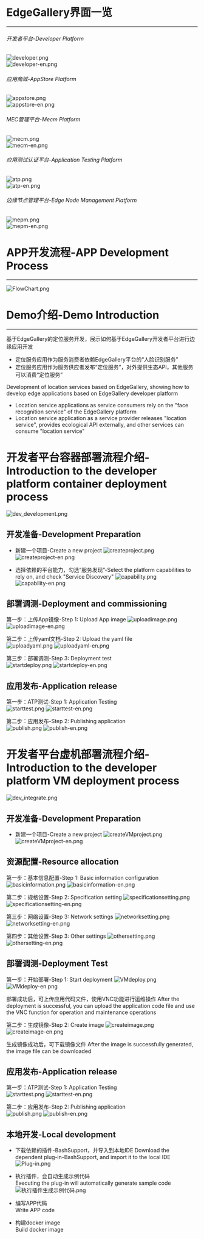 # EdgeGallery界面一览
-------------------
###### 开发者平台-Developer Platform
![](/uploads/images/2021/v1.2/developer.png "developer.png")<br>
![](/uploads/images/2021/v1.2/developer-en.png "developer-en.png")<br>

###### 应用商城-AppStore Platform
![](/uploads/images/2021/v1.2/appstore.png "appstore.png")<br>
![](/uploads/images/2021/v1.2/appstore-en.png "appstore-en.png")<br>

###### MEC管理平台-Mecm Platform
![](/uploads/images/2021/v1.2/mecm.png "mecm.png")<br>
![](/uploads/images/2021/v1.2/mecm-en.png "mecm-en.png")<br>

###### 应用测试认证平台-Application Testing Platform
![](/uploads/images/2021/v1.2/atp.png "atp.png")<br>
![](/uploads/images/2021/v1.2/atp-en.png "atp-en.png")<br>

###### 边缘节点管理平台-Edge Node Management Platform
![](/uploads/images/2021/v1.2/mepm.png "mepm.png")<br>
![](/uploads/images/2021/v1.2/mepm-en.png "mepm-en.png")<br>

# APP开发流程-APP Development Process
-------------------
![](/uploads/images/2021/v1.1/FlowChart.png "FlowChart.png")<br>

# Demo介绍-Demo Introduction
-------------------
基于EdgeGallery的定位服务开发，展示如何基于EdgeGallery开发者平台进行边缘应用开发<br>
* 定位服务应用作为服务消费者依赖EdgeGallery平台的“人脸识别服务”<br>
* 定位服务应用作为服务供应者发布“定位服务”，对外提供生态API，其他服务可以消费“定位服务”<br>

Development of location services based on EdgeGallery, showing how to develop edge applications based on EdgeGallery developer platform<br>
* Location service applications as service consumers rely on the "face recognition service" of the EdgeGallery platform<br>
* Location service application as a service provider releases "location service", provides ecological API externally, and other services can consume "location service"<br>

# 开发者平台容器部署流程介绍-Introduction to the developer platform container deployment process
![](/uploads/images/2021/v1.2/dev_development.png "dev_development.png")

## 开发准备-Development Preparation
* 新建一个项目-Create a new project 
![](/uploads/images/2021/v1.2/createproject.png "createproject.png")
![](/uploads/images/2021/v1.2/createproject-en.png "createproject-en.png")

* 选择依赖的平台能力，勾选“服务发现”-Select the platform capabilities to rely on, and check "Service Discovery"
![](/uploads/images/2021/v1.2/capability.png "capability.png")
![](/uploads/images/2021/v1.2/capability-en.png "capability-en.png")

## 部署调测-Deployment and commissioning

 第一步：上传App镜像-Step 1: Upload App image
![](/uploads/images/2021/v1.2/uploadimage.png "uploadimage.png")
![](/uploads/images/2021/v1.2/uploadimage-en.png "uploadimage-en.png")    

 第二步：上传yaml文档-Step 2: Upload the yaml file  
![](/uploads/images/2021/v1.2/uploadyaml.png "uploadyaml.png")
![](/uploads/images/2021/v1.2/uploadyaml-en.png "uploadyaml-en.png")        

 第三步：部署调测-Step 3: Deployment test   
![](/uploads/images/2021/v1.2/startdeploy.png "startdeploy.png")
![](/uploads/images/2021/v1.2/startdeploy-en.png "startdeploy-en.png")           


##  应用发布-Application release  

第一步：ATP测试-Step 1: Application Testing     
![](/uploads/images/2021/v1.2/starttest.png "starttest.png")
![](/uploads/images/2021/v1.2/starttest-en.png "starttest-en.png")   

第二步：应用发布-Step 2: Publishing application    
![](/uploads/images/2021/v1.2/publish.png "publish.png")
![](/uploads/images/2021/v1.2/publish-en.png "publish-en.png")  


# 开发者平台虚机部署流程介绍-Introduction to the developer platform VM deployment process
![](/uploads/images/2021/v1.2/dev_integrate.png "dev_integrate.png")

## 开发准备-Development Preparation
* 新建一个项目-Create a new project 
![](/uploads/images/2021/v1.2/createVMproject.png "createVMproject.png")
![](/uploads/images/2021/v1.2/createVMproject-en.png "createVMproject-en.png")

## 资源配置-Resource allocation

 第一步：基本信息配置-Step 1: Basic information configuration
![](/uploads/images/2021/v1.2/basicinformation.png "basicinformation.png")
![](/uploads/images/2021/v1.2/basicinformation-en.png "basicinformation-en.png")    

 第二步：规格设置-Step 2: Specification setting
![](/uploads/images/2021/v1.2/specificationsetting.png "specificationsetting.png")
![](/uploads/images/2021/v1.2/specificationsetting-en.png "specificationsetting-en.png")        

 第三步：网络设置-Step 3: Network settings
![](/uploads/images/2021/v1.2/networksetting.png "networksetting.png")
![](/uploads/images/2021/v1.2/networksetting-en.png "networksetting-en.png")           

 第四步：其他设置-Step 3: Other settings
![](/uploads/images/2021/v1.2/othersetting.png "othersetting.png")
![](/uploads/images/2021/v1.2/othersetting-en.png "othersetting-en.png")

##  部署调测-Deployment Test

 第一步：开始部署-Step 1: Start deployment
![](/uploads/images/2021/v1.2/VMdeploy.png "VMdeploy.png")
![](/uploads/images/2021/v1.2/VMdeploy-en.png "VMdeploy-en.png")

部署成功后，可上传应用代码文件，使用VNC功能进行运维操作
After the deployment is successful, you can upload the application code file and use the VNC function for operation and maintenance operations

 第二步：生成镜像-Step 2: Create image
![](/uploads/images/2021/v1.2/createimage.png "createimage.png")
![](/uploads/images/2021/v1.2/createimage-en.png "createimage-en.png")

生成镜像成功后，可下载镜像文件
After the image is successfully generated, the image file can be downloaded

##  应用发布-Application release  

第一步：ATP测试-Step 1: Application Testing     
![](/uploads/images/2021/v1.2/starttest.png "starttest.png")
![](/uploads/images/2021/v1.2/starttest-en.png "starttest-en.png")   

第二步：应用发布-Step 2: Publishing application    
![](/uploads/images/2021/v1.2/publish.png "publish.png")
![](/uploads/images/2021/v1.2/publish-en.png "publish-en.png") 


## 本地开发-Local development
* 下载依赖的插件-BashSupport，并导入到本地IDE
  Download the dependent plug-in-BashSupport, and import it to the local IDE  
![](/uploads/images/2020/v1.0/Plug-in.png "Plug-in.png")    

* 执行插件，会自动生成示例代码    
  Executing the plug-in will automatically generate sample code
![](/uploads/images/2021/cor2020/execute_plugin.png "执行插件生成示例代码.png")    

* 编写APP代码    
  Write APP code

* 构建docker image  
  Build docker image    



